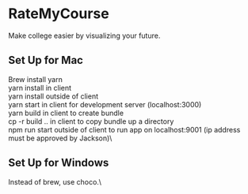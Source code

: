 # RateMyCourse
Make college easier by visualizing your future.

## Set Up for Mac
Brew install yarn\
yarn install in client\
yarn install outside of client\
yarn start in client for development server (localhost:3000)\
yarn build in client to create bundle\
cp -r build .. in client to copy bundle up a directory\
npm run start outside of client to run app on localhost:9001 (ip address must be approved by Jackson)\

## Set Up for Windows
Instead of brew, use choco.\
